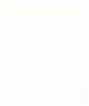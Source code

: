 <!DOCTYPE html>
<html>
<head>
<title>Page Title</title>
</head>
<body>

<h1 style="color:ivory;text-align:center">Kajal Patel</h1>
<p style="color:ivory;text-align:center">About | Work | Contact</p>


<style>
h1 {
	position: absolute;
    left: 240px;
    top: 150px;
    z-index: -1;
}
body {
		background-image: url("https://static.tumblr.com/ca9a0eed343e92484dd21731a3e9f015/h361b7e/SDDojy06h/tumblr_static_tumblr_static__640.jpg");
}
p {
    position: absolute;
    left: 240px;
    top: 350px;
    z-index: -1;
}

</body>
</html>
